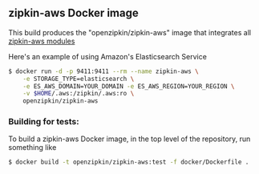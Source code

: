 ## zipkin-aws Docker image

This build produces the "openzipkin/zipkin-aws" image that integrates all
[zipkin-aws modules](../module)

Here's an example of using Amazon's Elasticsearch Service
```bash
$ docker run -d -p 9411:9411 --rm --name zipkin-aws \
    -e STORAGE_TYPE=elasticsearch \
    -e ES_AWS_DOMAIN=YOUR_DOMAIN -e ES_AWS_REGION=YOUR_REGION \
    -v $HOME/.aws:/zipkin/.aws:ro \
    openzipkin/zipkin-aws
```

### Building for tests:

To build a zipkin-aws Docker image, in the top level of the repository, run something
like

```bash
$ docker build -t openzipkin/zipkin-aws:test -f docker/Dockerfile .
```
